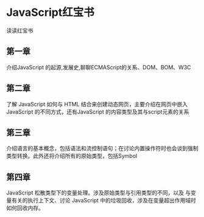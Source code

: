 # JavaScript红宝书

读读红宝书

## 第一章

介绍JavaScript 的起源,发展史,聊聊ECMAScript的关系、DOM、BOM、W3C

## 第二章

了解 JavaScript 如何与 HTML 结合来创建动态网页，主要介绍在网页中嵌入 JavaScript 的不同方式，还有JavaScript 的内容类型及其与script元素的关系

## 第三章

介绍语言的基本概念，包括语法和流控制语句；在讨论内置操作符时也会谈到强制类型转换。此外还将介绍所有的原始类型，包括Symbol

## 第四章

 JavaScript 松散类型下的变量处理。涉及原始类型与引用类型的不同，以及
与变量有关的执行上下文、讨论 JavaScript 中的垃圾回收，涉及在变量超出作用域时
如何回收内存。
